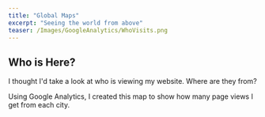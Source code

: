 ```yaml
---
title: "Global Maps"
excerpt: "Seeing the world from above"
teaser: /Images/GoogleAnalytics/WhoVisits.png
---
```


## Who is Here?

I thought I'd take a look at who is viewing my website. Where are they from?

Using Google Analytics, I created this map to show how many page views I get from each city.



<div class="flourish-embed flourish-map" data-src="visualisation/4242268"><script src="https://public.flourish.studio/resources/embed.js"></script></div>
